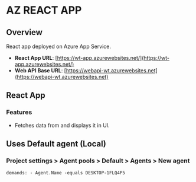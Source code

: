 # AZ REACT APP

## Overview

React app deployed on Azure App Service.

- **React App URL**: [https://wt-app.azurewebsites.net/](https://wt-app.azurewebsites.net/)
- **Web API Base URL**: [https://webapi-wt.azurewebsites.net](https://webapi-wt.azurewebsites.net)

## React App

### Features

- Fetches data from and displays it in UI.

## Uses Default agent (Local) 

### Project settings > Agent pools > Default > Agents > New agent


<code>demands:
    - Agent.Name -equals DESKTOP-1FLQ4P5</code>



